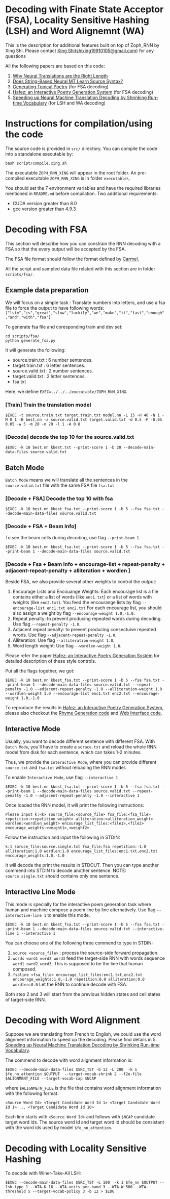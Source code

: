 # Decoding with Finate State Acceptor (FSA), Locality Sensitive Hashing (LSH) and Word Alignemnt (WA)

This is the description for additional features built on top of Zoph\_RNN by Xing Shi.
Please contact [Xing Shi](http://xingshi.me)(shixing19910105@gmail.com) for any questions

All the following papers are based on this code:

1. [Why Neural Translations are the Right Length](http://xingshi.me/data/pdf/EMNLP2016short.pdf)
2. [Does String-Based Neural MT Learn Source Syntax?](http://xingshi.me/data/pdf/EMNLP2016long.pdf)
3. [Generating Topical Poetry](http://xingshi.me/data/pdf/EMNLP2016poem.pdf) (for FSA decoding)
4. [Hafez: an Interactive Poetry Generation System](http://xingshi.me/data/pdf/ACL2017demo.pdf) (for FSA decoding)
5. [Speeding up Neural Machine Translation Decoding by Shrinking Run-time Vocabulary](http://xingshi.me/data/pdf/ACL2017short.pdf) (for LSH and WA decoding)

# Instructions for compilation/using the code
The source code is provided in `src/` directory. You can compile the code into a standalone executable by:

```
bash script/compile.xing.sh
```

The executable `ZOPH_RNN_XING` will appear in the root folder. An pre-compiled executable `ZOPH_RNN_XING` is in folder `executable\`.

You should set the 7 environment variables and have the required libraries mentioned in `README.md` before compilation.
Two additional requirements:

* CUDA version greater than 8.0
* gcc version greater than 4.9.3

# Decoding with FSA

This section will describe how you can constrain the RNN decoding with a FSA so that the every output will be accepted by the FSA.

The FSA file format should follow the format defined by [Carmel](http://www.isi.edu/licensed-sw/carmel/).

All the script and sampled data file related with this section are in folder `scripts/fsa/`.

## Example data preparation

We will focus on a simple task : Translate numbers into letters, and use a fsa file to force the output to have following words: `["lstm","is","great","slow","luckily","we","make","it","fast","enough","and","with","fsa"]`

To generate fsa file and coresponding train and dev set:

```
cd scripts/fsa/
python generate_fsa.py 
```

It will generate the following:

* source.train.txt : 6 number sentences.
* target.train.txt : 6 letter sentences.
* source.valid.txt : 2 number sentences.
* target.valid.txt : 2 letter sentences.
* fsa.txt

Here, we define `EXEC=../../../executable/ZOPH_RNN_XING`.

### [Train] Train the translation model

```
$EXEC -t source.train.txt target.train.txt model.nn -L 15 -H 40 -N 1 -M 0 1 -B best.nn -a source.valid.txt target.valid.txt -d 0.5 -P -0.05 0.05 -w 5 -m 20 -n 20 -l 1 -A 0.8
```

### [Decode] decode the top 10 for the source.valid.txt

```
$EXEC -k 10 best.nn kbest.txt --print-score 1 -b 20 --decode-main-data-files source.valid.txt
```

## Batch Mode
`Batch Mode` means we will translate all the sentences in the `source.valid.txt` file with the same FSA file `fsa.txt`

### [Decode + FSA] Decode the top 10 with fsa

```
$EXEC -k 10 best.nn kbest_fsa.txt --print-score 1 -b 5 --fsa fsa.txt --decode-main-data-files source.valid.txt
```

### [Decode + FSA + Beam Info] 
To see the beam cells during decoding, use flag `--print-beam 1`
```
$EXEC -k 10 best.nn kbest_fsa.txt --print-score 1 -b 5 --fsa fsa.txt --print-beam 1 --decode-main-data-files source.valid.txt
```

### [Decode + Fsa + Beam Info + encourage-list + repeat-penalty + adjacent-repeat-penalty + alliteration + wordlen ]

Beside FSA, we also provide several other weights to control the output:

1. Encourage Lists and Encouange Weights: Each encourage list is a file contains either a list of words (like `enc1.txt`) or a list of words with weights (like `enc2.txt`). You feed the encourange lists by flag `--encourage-list enc1.txt enc2.txt` For each encourage list, you should also assign a weight by flag `--encourage-weight 1.0,-1.0`.
2. Repeat penalty: to prevent producing repeated words during decoding. Use flag `--repeat-penalty -1.0`.
3. Adjacent repeat penalty: to prevent producing consectuive repeated wrods. Use flag `--adjacent-repeat-penalty -1.0`.
4. Alliteration: Use flag `--alliteration-weight 1.0`.
5. Word length weight: Use flag `--wordlen-weight 1.0`.

Please refer the paper [Hafez: an Interactive Poetry Generation System](http://xingshi.me/data/pdf/ACL2017demo.pdf) for detailed description of these style controls.

Put all the flags together, we got:

```
$EXEC -k 10 best.nn kbest_fsa.txt --print-score 1 -b 5 --fsa fsa.txt --print-beam 1 --decode-main-data-files source.valid.txt --repeat-penalty -1.0 --adjacent-repeat-penalty -1.0 --alliteration-weight 1.0 --wordlen-weight 1.0 --encourage-list enc1.txt enc2.txt --encourage-weight 1.0,-1.0
```

To reproduce the results in [Hafez: an Interactive Poetry Generation System](http://xingshi.me/data/pdf/ACL2017demo.pdf), please also checkout the [Rhyme Generation code](https://github.com/Marjan-GH/Topical_poetry) and [Web Interface code](https://github.com/shixing/poem).


## Interactive Mode

Usually, you want to decode different sentence with different FSA. With `Batch Mode`, you'll have to create a `soruce.txt` and reload the whole RNN model from disk for each sentence, which can takes 1-2 minutes.

Thus, we provide the `Interactive Mode`, where you can provide different `source.txt` and `fsa.txt` without reloading the RNN model.

To enable `Interactive Mode`, use flag `--interactive 1`

```
$EXEC -k 10 best.nn kbest_fsa.txt --print-score 1 -b 5 --fsa fsa.txt --print-beam 1 --decode-main-data-files source.valid.txt --repeat-penalty -1.0 --adjacent-repeat-penalty -1.0 --interactive 1
```
Once loaded the RNN model, it will print the following instructions:
```
Please input k:<k> source_file:<source_file> fsa_file:<fsa_file> repetition:<repetition_weight> alliteration:<alliteration_weight> wordlen:<wordlen_weight> encourage_list_files:<file1>,<file2> encourage_weights:<weight1>,<weight2>
```
Follow the instruction and input the following in STDIN:
```
k:1 soruce_file:source.single.txt fsa_file:fsa repetition:-1.0 alliteration:1.0 wordlen:1.0 encourage_list_files:enc1.txt,enc2.txt encourage_weights:1.0,-1.0
```
It will decode the print the results in STDOUT. Then you can type another commend into STDIN to decode another sentence. NOTE: `source.single.txt` should contains only one sentence. 

## Interactive Line Mode

This mode is specially for the interactive poem generation task where human and machine compose a poem line by line alternatively. Use flag `--interactive-line 1` to enable this mode.

```
$EXEC -k 10 best.nn kbest_fsa.txt --print-score 1 -b 5 --fsa fsa.txt --print-beam 1 --decode-main-data-files source.valid.txt --interactive-line 1 --interactive 1
```
You can choose one of the following three commend to type in STDIN:

1. `source <source_file>` : process the source-side forward propagation.
2. `words word1 word2 word3` feed the target-side RNN with words sequence `word1 owrd2 word3`. This is supposed to be the line that human composed. 
3. `fsaline <fsa_file> encourage_list_files:enc1.txt,enc2.txt encourage_weights:1.0,-1.0 repetition:0.0 alliteration:0.0 wordlen:0.0` Let the RNN to continue decode with FSA.

Both step 2 and 3 will start from the previous hidden states and cell states of target-side RNN.

# Decoding with Word Alignment

Suppose we are translating from French to English, we could use the word alignment information to speed up the decoding. Please find details in 5. [Speeding up Neural Machine Translation Decoding by Shrinking Run-time Vocabulary](http://xingshi.me/data/pdf/ACL2017short.pdf).

The commend to decode with word alignment information is:

```
$EXEC --decode-main-data-files $SRC_TST -b 12 -L 200  -k 1 $fe_nn_attention $OUTPUT  --target-vocab-shrink 2 --f2e-file $ALIGNMENT_FILE --target-vocab-cap $NCAP
```
where `$ALIGNMETN_FILE` is the file that contains word alignment information with the following format:
```
<Source Word Id> <Target Candidate Word Id 1> <Target Candidate Word Id 1> ... <Target Candidate Word Id 10>
```
Each line starts with `<Source Word Id>` and follows with `$NCAP` candidate target word ids. The source word id and target word id should be consistant with the word ids used by model `$fe_nn_attention`.

# Decoding with Locality Sensitive Hashing

To decode with Winer-Take-All LSH:

```
$EXEC --decode-main-data-files $SRC_TST -L 100  -k 1 $fe_nn $OUTPUT --lsh-type 1 --WTA-K 16 --WTA-units-per-band 3 --WTA-W 500 --WTA-threshold 5 --target-vocab-policy 3 -b 12 > $LOG
```

